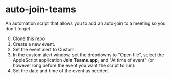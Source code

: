# auto-join-teams
An automation script that allows you to add an auto-join to a meeting so you don't forget

0. Clone this repo
1. Create a new event.
2. Set the event alert to Custom.
3. In the custom alert window, set the dropdowns to "Open file", select the AppleScript application **Join Teams.app**, and "At time of event" (or however long before the event you want the script to run).
4. Set the date and time of the event as needed.
